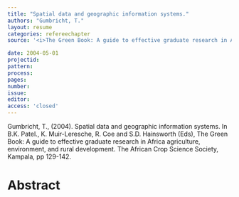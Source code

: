 ```yaml
---
title: "Spatial data and geographic information systems."
authors: "Gumbricht, T."
layout: resume
categories: refereechapter
source: '<i>The Green Book: A guide to effective graduate research in Africa agriculture, environment, and rural development</i>. (pp 129-142)'

date: 2004-05-01
projectid:
pattern:
process:
pages:
number:
issue:
editor:
access: 'closed'
---
```


 Gumbricht, T., (2004). Spatial data and geographic information systems. In B.K. Patel., K. Muir-Leresche, R. Coe and S.D. Hainsworth (Eds), The Green Book: A guide to effective graduate research in Africa agriculture, environment, and rural development. The African Crop Science Society, Kampala,  pp 129-142.

 <h1 class='foot-description'>Abstract</h1>
